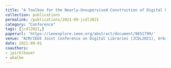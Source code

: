 ```yaml
---
title: "A Toolbox for the Nearly-Unsupervised Construction of Digital Library Knowledge Graphs"
collection: publications
permalink: /publications/2021-09-jcdl2021
category: "Conference"
tags: [jcdl2021,]
paperurl: 'https://ieeexplore.ieee.org/abstract/document/9651799/'
venue: "ACM/IEEE Joint Conference on Digital Libraries (JCDL2021), Urbana-Champaign, IL, USA, IEEE, pp. 21-30, 09/2021"
date: 2021-09-01
coauthors:
- jpirklbauer
- wbalke
---
```

